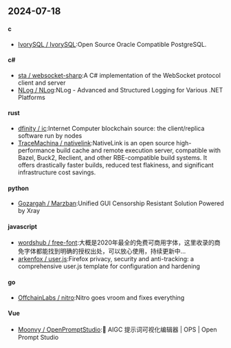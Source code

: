 ## 2024-07-18
#### c
* [IvorySQL / IvorySQL](https://github.com/IvorySQL/IvorySQL):Open Source Oracle Compatible PostgreSQL.
#### c#
* [sta / websocket-sharp](https://github.com/sta/websocket-sharp):A C# implementation of the WebSocket protocol client and server
* [NLog / NLog](https://github.com/NLog/NLog):NLog - Advanced and Structured Logging for Various .NET Platforms
#### rust
* [dfinity / ic](https://github.com/dfinity/ic):Internet Computer blockchain source: the client/replica software run by nodes
* [TraceMachina / nativelink](https://github.com/TraceMachina/nativelink):NativeLink is an open source high-performance build cache and remote execution server, compatible with Bazel, Buck2, Reclient, and other RBE-compatible build systems. It offers drastically faster builds, reduced test flakiness, and significant infrastructure cost savings.
#### python
* [Gozargah / Marzban](https://github.com/Gozargah/Marzban):Unified GUI Censorship Resistant Solution Powered by Xray
#### javascript
* [wordshub / free-font](https://github.com/wordshub/free-font):大概是2020年最全的免费可商用字体，这里收录的商免字体都能找到明确的授权出处，可以放心使用，持续更新中...
* [arkenfox / user.js](https://github.com/arkenfox/user.js):Firefox privacy, security and anti-tracking: a comprehensive user.js template for configuration and hardening
#### go
* [OffchainLabs / nitro](https://github.com/OffchainLabs/nitro):Nitro goes vroom and fixes everything
#### Vue
* [Moonvy / OpenPromptStudio](https://github.com/Moonvy/OpenPromptStudio):🥣 AIGC 提示词可视化编辑器 | OPS | Open Prompt Studio
